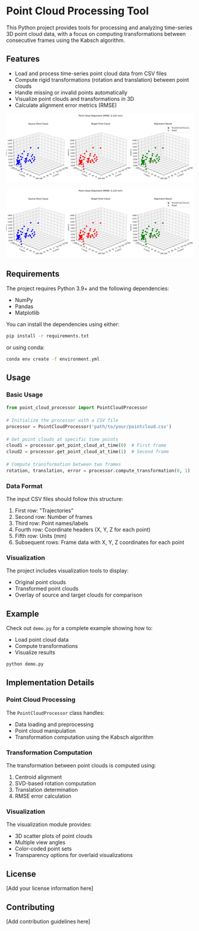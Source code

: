# Point Cloud Processing Tool

This Python project provides tools for processing and analyzing time-series 3D point cloud data, with a focus on computing transformations between consecutive frames using the Kabsch algorithm.

## Features

- Load and process time-series point cloud data from CSV files
- Compute rigid transformations (rotation and translation) between point clouds
- Handle missing or invalid points automatically
- Visualize point clouds and transformations in 3D
- Calculate alignment error metrics (RMSE)



![Point Cloud Processing Example](images/point_cloud_comparison.png)


![Point Cloud Processing Example](images/point_cloud_comparison.png)
## Requirements

The project requires Python 3.9+ and the following dependencies:
- NumPy
- Pandas
- Matplotlib

You can install the dependencies using either:

```bash
pip install -r requirements.txt
```

or using conda:

```bash
conda env create -f environment.yml
```

## Usage

### Basic Usage

```python
from point_cloud_processor import PointCloudProcessor

# Initialize the processor with a CSV file
processor = PointCloudProcessor('path/to/your/pointcloud.csv')

# Get point clouds at specific time points
cloud1 = processor.get_point_cloud_at_time(0)  # First frame
cloud2 = processor.get_point_cloud_at_time(1)  # Second frame

# Compute transformation between two frames
rotation, translation, error = processor.compute_transformation(0, 1)
```

### Data Format

The input CSV files should follow this structure:
1. First row: "Trajectories"
2. Second row: Number of frames
3. Third row: Point names/labels
4. Fourth row: Coordinate headers (X, Y, Z for each point)
5. Fifth row: Units (mm)
6. Subsequent rows: Frame data with X, Y, Z coordinates for each point

### Visualization

The project includes visualization tools to display:
- Original point clouds
- Transformed point clouds
- Overlay of source and target clouds for comparison

## Example

Check out `demo.py` for a complete example showing how to:
- Load point cloud data
- Compute transformations
- Visualize results

```python
python demo.py
```

## Implementation Details

### Point Cloud Processing

The `PointCloudProcessor` class handles:
- Data loading and preprocessing
- Point cloud manipulation
- Transformation computation using the Kabsch algorithm

### Transformation Computation

The transformation between point clouds is computed using:
1. Centroid alignment
2. SVD-based rotation computation
3. Translation determination
4. RMSE error calculation

### Visualization

The visualization module provides:
- 3D scatter plots of point clouds
- Multiple view angles
- Color-coded point sets
- Transparency options for overlaid visualizations

## License

[Add your license information here]

## Contributing

[Add contribution guidelines here]